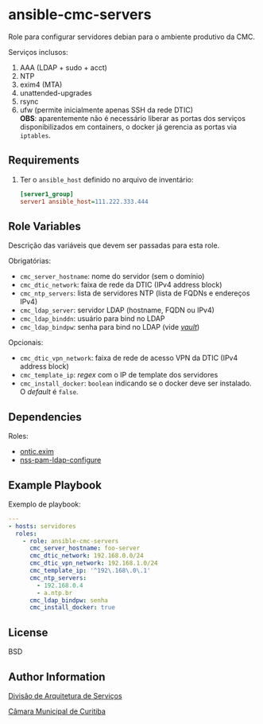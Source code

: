 # ansible-cmc-servers

Role para configurar servidores debian para o ambiente produtivo da CMC.

Serviços inclusos:

1. AAA (LDAP + sudo + acct)
1. NTP
1. exim4 (MTA)
1. unattended-upgrades
1. rsync
1. ufw (permite inicialmente apenas SSH da rede DTIC)  
   **OBS**: aparentemente não é necessário liberar as portas dos serviços
   disponibilizados em containers, o docker já gerencia as portas via
   `iptables`.

## Requirements

1. Ter o `ansible_host` definido no arquivo de inventário:

   ```ini
   [server1_group]
   server1 ansible_host=111.222.333.444
   ```

<!-- Any pre-requisites that may not be covered by Ansible itself or the role should be mentioned here. For instance, if the role uses the EC2 module, it may be a good idea to mention in this section that the boto package is required. -->

## Role Variables

Descrição das variáveis que devem ser passadas para esta role.

Obrigatórias:

- `cmc_server_hostname`: nome do servidor (sem o domínio)
- `cmc_dtic_network`: faixa de rede da DTIC (IPv4 address block)
- `cmc_ntp_servers`: lista de servidores NTP (lista de FQDNs e endereços IPv4)
- `cmc_ldap_server`: servidor LDAP (hostname, FQDN ou IPv4)
- `cmc_ldap_binddn`: usuário para bind no LDAP
- `cmc_ldap_bindpw`: senha para bind no LDAP (vide [_vault_](https://docs.ansible.com/ansible/latest/user_guide/vault.html))

Opcionais:

- `cmc_dtic_vpn_network`: faixa de rede de acesso VPN da DTIC (IPv4 address block)
- `cmc_template_ip`: _regex_ com o IP de template dos servidores
- `cmc_install_docker`: `boolean` indicando se o docker deve ser instalado. O _default_ é `false`.

<!-- A description of the settable variables for this role should go here, including any variables that are in defaults/main.yml, vars/main.yml, and any variables that can/should be set via parameters to the role. Any variables that are read from other roles and/or the global scope (ie. hostvars, group vars, etc.) should be mentioned here as well. -->

## Dependencies

Roles:

- [ontic.exim](https://galaxy.ansible.com/ontic/exim)
- [nss-pam-ldap-configure](https://galaxy.ansible.com/andrewrothstein/nss-pam-ldap-configure)

<!-- A list of other roles hosted on Galaxy should go here, plus any details in regards to parameters that may need to be set for other roles, or variables that are used from other roles. -->

## Example Playbook

<!-- Including an example of how to use your role (for instance, with variables passed in as parameters) is always nice for users too: -->

Exemplo de playbook:

```yaml
---
- hosts: servidores
  roles:
    - role: ansible-cmc-servers
      cmc_server_hostname: foo-server
      cmc_dtic_network: 192.168.0.0/24
      cmc_dtic_vpn_network: 192.168.1.0/24
      cmc_template_ip: '^192\.168\.0\.1'
      cmc_ntp_servers:
        - 192.168.0.4
        - a.ntp.br
      cmc_ldap_bindpw: senha
      cmc_install_docker: true
```

## License

BSD

## Author Information

[Divisão de Arquitetura de Serviços](mailto:arquitetura-ti@cmc.pr.gov.br)

[Câmara Municipal de Curitiba](https://cmc.pr.gov.br)

<!-- An optional section for the role authors to include contact information, or a website (HTML is not allowed). -->
